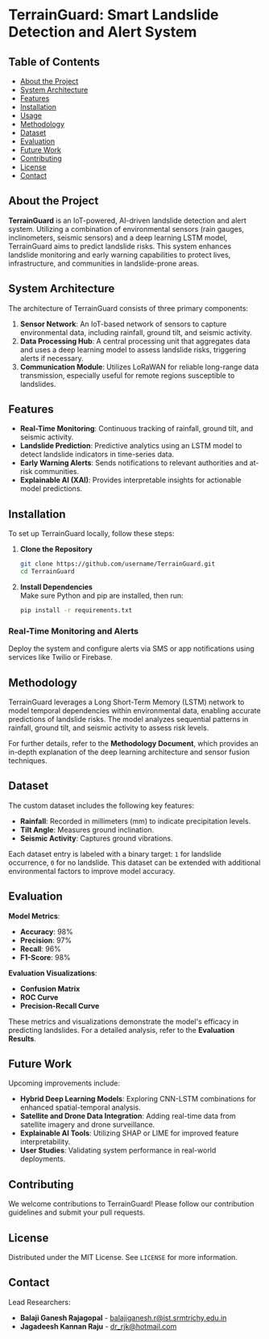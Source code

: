 # TerrainGuard: Smart Landslide Detection and Alert System

## Table of Contents
- [About the Project](#about-the-project)
- [System Architecture](#system-architecture)
- [Features](#features)
- [Installation](#installation)
- [Usage](#usage)
- [Methodology](#methodology)
- [Dataset](#dataset)
- [Evaluation](#evaluation)
- [Future Work](#future-work)
- [Contributing](#contributing)
- [License](#license)
- [Contact](#contact)

## About the Project
**TerrainGuard** is an IoT-powered, AI-driven landslide detection and alert system. Utilizing a combination of environmental sensors (rain gauges, inclinometers, seismic sensors) and a deep learning LSTM model, TerrainGuard aims to predict landslide risks. This system enhances landslide monitoring and early warning capabilities to protect lives, infrastructure, and communities in landslide-prone areas.

## System Architecture
The architecture of TerrainGuard consists of three primary components:

1. **Sensor Network**: An IoT-based network of sensors to capture environmental data, including rainfall, ground tilt, and seismic activity.
2. **Data Processing Hub**: A central processing unit that aggregates data and uses a deep learning model to assess landslide risks, triggering alerts if necessary.
3. **Communication Module**: Utilizes LoRaWAN for reliable long-range data transmission, especially useful for remote regions susceptible to landslides.

## Features
- **Real-Time Monitoring**: Continuous tracking of rainfall, ground tilt, and seismic activity.
- **Landslide Prediction**: Predictive analytics using an LSTM model to detect landslide indicators in time-series data.
- **Early Warning Alerts**: Sends notifications to relevant authorities and at-risk communities.
- **Explainable AI (XAI)**: Provides interpretable insights for actionable model predictions.

## Installation

To set up TerrainGuard locally, follow these steps:

1. **Clone the Repository**
   ```bash
   git clone https://github.com/username/TerrainGuard.git
   cd TerrainGuard
   ```

2. **Install Dependencies**  
   Make sure Python and pip are installed, then run:
   ```bash
   pip install -r requirements.txt
   ```


### Real-Time Monitoring and Alerts
Deploy the system and configure alerts via SMS or app notifications using services like Twilio or Firebase.

## Methodology
TerrainGuard leverages a Long Short-Term Memory (LSTM) network to model temporal dependencies within environmental data, enabling accurate predictions of landslide risks. The model analyzes sequential patterns in rainfall, ground tilt, and seismic activity to assess risk levels.

For further details, refer to the **Methodology Document**, which provides an in-depth explanation of the deep learning architecture and sensor fusion techniques.

## Dataset
The custom dataset includes the following key features:

- **Rainfall**: Recorded in millimeters (mm) to indicate precipitation levels.
- **Tilt Angle**: Measures ground inclination.
- **Seismic Activity**: Captures ground vibrations.
  
Each dataset entry is labeled with a binary target: `1` for landslide occurrence, `0` for no landslide. This dataset can be extended with additional environmental factors to improve model accuracy.

## Evaluation

**Model Metrics**:
- **Accuracy**: 98%
- **Precision**: 97%
- **Recall**: 96%
- **F1-Score**: 98%

**Evaluation Visualizations**:
- **Confusion Matrix**
- **ROC Curve**
- **Precision-Recall Curve**

These metrics and visualizations demonstrate the model's efficacy in predicting landslides. For a detailed analysis, refer to the **Evaluation Results**.

## Future Work
Upcoming improvements include:

- **Hybrid Deep Learning Models**: Exploring CNN-LSTM combinations for enhanced spatial-temporal analysis.
- **Satellite and Drone Data Integration**: Adding real-time data from satellite imagery and drone surveillance.
- **Explainable AI Tools**: Utilizing SHAP or LIME for improved feature interpretability.
- **User Studies**: Validating system performance in real-world deployments.

## Contributing
We welcome contributions to TerrainGuard! Please follow our contribution guidelines and submit your pull requests.

## License
Distributed under the MIT License. See `LICENSE` for more information.

## Contact
Lead Researchers:
- **Balaji Ganesh Rajagopal** - [balajiganesh.r@ist.srmtrichy.edu.in](mailto:balajiganesh.r@ist.srmtrichy.edu.in)
- **Jagadeesh Kannan Raju** - [dr_rjk@hotmail.com](mailto:dr_rjk@hotmail.com)


